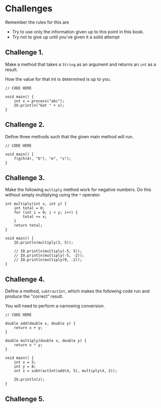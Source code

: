 # Challenges

Remember the rules for this are

- Try to use only the information given up to this point in this book.
- Try not to give up until you've given it a solid attempt

## Challenge 1.

Make a method that takes a `String` as an argument and returns an `int`
as a result.

How the value for that int is determined is up to you.

```java,editable
// CODE HERE

void main() {
    int x = process("abc");
    IO.println("Got " + x);
}
```

## Challenge 2.

Define three methods such that the given main method will run.

```java,editable
// CODE HERE

void main() {
    f(g(h(4), "b"), "e", "s");
}
```

## Challenge 3.

Make the following `multiply` method work for negative numbers.
Do this without simply multiplying using the `*` operator.

```java,editable
int multiply(int x, int y) {
    int total = 0;
    for (int i = 0; i < y; i++) {
        total += x;
    }
    return total;
}

void main() {
    IO.println(multiply(3, 5));

    // IO.println(multiply(-5, 5));
    // IO.println(multiply(-5, -2));
    // IO.println(multiply(9, -2));
}
```

## Challenge 4.

Define a method, `subtractInt`, which makes the following
code run and produce the "correct" result.

You will need to perform a narrowing conversion.

```java,editable
// CODE HERE

double add(double x, double y) {
    return x + y;
}

double multiply(double x, double y) {
    return x * y;
}

void main() {
    int x = 5;
    int y = 8;
    int z = subtractInt(add(4, 5), multiply(4, 2));

    IO.println(z);
}
```

## Challenge 5.


